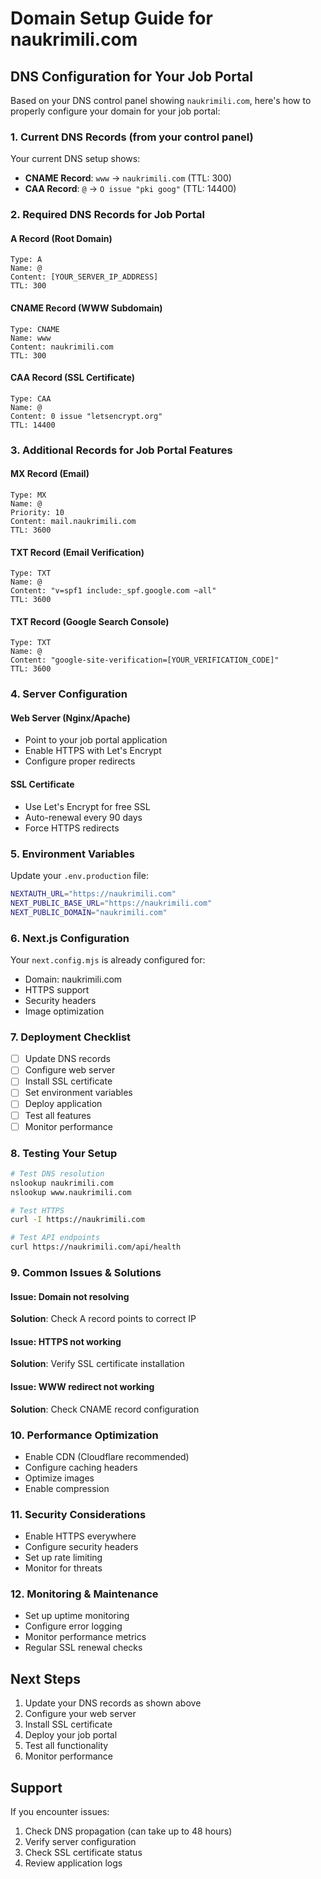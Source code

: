 # Domain Setup Guide for naukrimili.com

## DNS Configuration for Your Job Portal

Based on your DNS control panel showing `naukrimili.com`, here's how to properly configure your domain for your job portal:

### 1. Current DNS Records (from your control panel)

Your current DNS setup shows:
- **CNAME Record**: `www` → `naukrimili.com` (TTL: 300)
- **CAA Record**: `@` → `O issue "pki goog"` (TTL: 14400)

### 2. Required DNS Records for Job Portal

#### A Record (Root Domain)
```
Type: A
Name: @
Content: [YOUR_SERVER_IP_ADDRESS]
TTL: 300
```

#### CNAME Record (WWW Subdomain)
```
Type: CNAME
Name: www
Content: naukrimili.com
TTL: 300
```

#### CAA Record (SSL Certificate)
```
Type: CAA
Name: @
Content: 0 issue "letsencrypt.org"
TTL: 14400
```

### 3. Additional Records for Job Portal Features

#### MX Record (Email)
```
Type: MX
Name: @
Priority: 10
Content: mail.naukrimili.com
TTL: 3600
```

#### TXT Record (Email Verification)
```
Type: TXT
Name: @
Content: "v=spf1 include:_spf.google.com ~all"
TTL: 3600
```

#### TXT Record (Google Search Console)
```
Type: TXT
Name: @
Content: "google-site-verification=[YOUR_VERIFICATION_CODE]"
TTL: 3600
```

### 4. Server Configuration

#### Web Server (Nginx/Apache)
- Point to your job portal application
- Enable HTTPS with Let's Encrypt
- Configure proper redirects

#### SSL Certificate
- Use Let's Encrypt for free SSL
- Auto-renewal every 90 days
- Force HTTPS redirects

### 5. Environment Variables

Update your `.env.production` file:
```bash
NEXTAUTH_URL="https://naukrimili.com"
NEXT_PUBLIC_BASE_URL="https://naukrimili.com"
NEXT_PUBLIC_DOMAIN="naukrimili.com"
```

### 6. Next.js Configuration

Your `next.config.mjs` is already configured for:
- Domain: naukrimili.com
- HTTPS support
- Security headers
- Image optimization

### 7. Deployment Checklist

- [ ] Update DNS records
- [ ] Configure web server
- [ ] Install SSL certificate
- [ ] Set environment variables
- [ ] Deploy application
- [ ] Test all features
- [ ] Monitor performance

### 8. Testing Your Setup

```bash
# Test DNS resolution
nslookup naukrimili.com
nslookup www.naukrimili.com

# Test HTTPS
curl -I https://naukrimili.com

# Test API endpoints
curl https://naukrimili.com/api/health
```

### 9. Common Issues & Solutions

#### Issue: Domain not resolving
**Solution**: Check A record points to correct IP

#### Issue: HTTPS not working
**Solution**: Verify SSL certificate installation

#### Issue: WWW redirect not working
**Solution**: Check CNAME record configuration

### 10. Performance Optimization

- Enable CDN (Cloudflare recommended)
- Configure caching headers
- Optimize images
- Enable compression

### 11. Security Considerations

- Enable HTTPS everywhere
- Configure security headers
- Set up rate limiting
- Monitor for threats

### 12. Monitoring & Maintenance

- Set up uptime monitoring
- Configure error logging
- Monitor performance metrics
- Regular SSL renewal checks

## Next Steps

1. Update your DNS records as shown above
2. Configure your web server
3. Install SSL certificate
4. Deploy your job portal
5. Test all functionality
6. Monitor performance

## Support

If you encounter issues:
1. Check DNS propagation (can take up to 48 hours)
2. Verify server configuration
3. Check SSL certificate status
4. Review application logs
